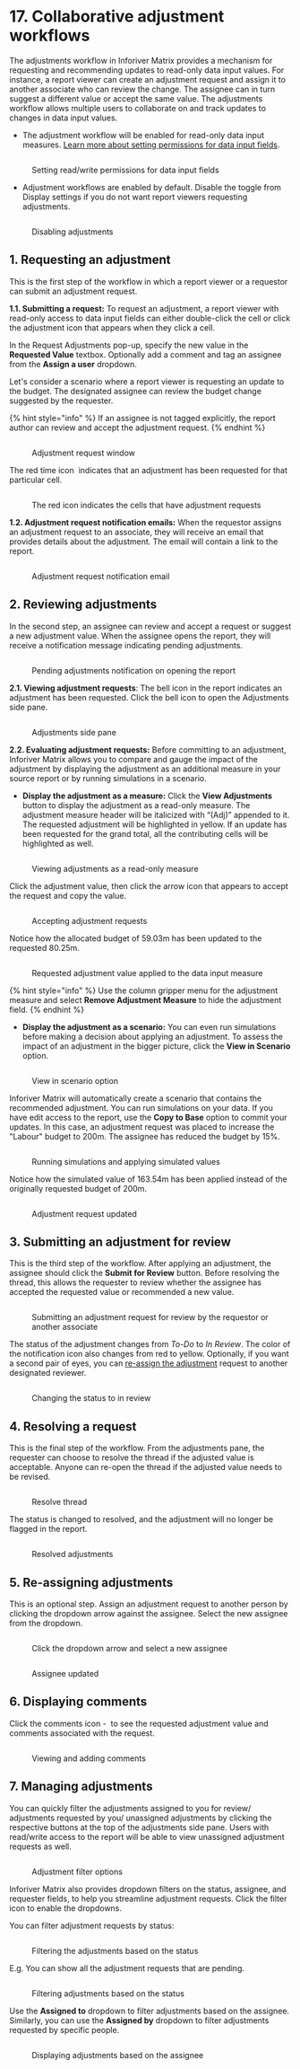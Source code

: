 # 17. Collaborative adjustment workflows

The adjustments workflow in Inforiver Matrix provides a mechanism for requesting and recommending updates to read-only data input values. For instance, a report viewer can create an adjustment request and assign it to another associate who can review the change. The assignee can in turn suggest a different value or accept the same value. The adjustments workflow allows multiple users to collaborate on and track updates to changes in data input values.&#x20;

* The adjustment workflow will be enabled for read-only data input measures. [Learn more about setting permissions for data input fields](4.-adding-business-logic-and-formulae/manage-inserted-rows-and-columns-1.md#id-2.1.-data-input-access).

<figure><img src="../.gitbook/assets/image (1383).png" alt=""><figcaption><p>Setting read/write permissions for data input fields</p></figcaption></figure>

* Adjustment workflows are enabled by default. Disable the toggle from Display settings if you do not want report viewers requesting adjustments.

<figure><img src="../.gitbook/assets/image (1384).png" alt=""><figcaption><p>Disabling adjustments</p></figcaption></figure>

## 1. Requesting an adjustment

This is the first step of the workflow in which a report viewer or a requestor can submit an adjustment request.&#x20;

**1.1. Submitting a request:** To request an adjustment, a report viewer with read-only access to data input fields can either double-click the cell or click the adjustment icon that appears when they click a cell.&#x20;

In the Request Adjustments pop-up, specify the new value in the **Requested Value** textbox. Optionally add a comment and tag an assignee from the **Assign a user** dropdown.&#x20;

Let's consider a scenario where a report viewer is requesting an update to the budget. The designated assignee can review the budget change suggested by the requester.

{% hint style="info" %}
If an assignee is not tagged explicitly, the report author can review and accept the adjustment request.
{% endhint %}

<figure><img src="../.gitbook/assets/image (1385).png" alt=""><figcaption><p>Adjustment request window</p></figcaption></figure>

The red time icon <img src="../.gitbook/assets/image (11) (1) (1) (1).png" alt="" data-size="line"> indicates that an adjustment has been requested for that particular cell.

<figure><img src="../.gitbook/assets/image (4) (15).png" alt=""><figcaption><p>The red icon indicates the cells that have adjustment requests</p></figcaption></figure>

**1.2. Adjustment request notification emails:** When the requestor assigns an adjustment request to an associate, they will receive an email that provides details about the adjustment. The email will contain a link to the report.



<figure><img src="../.gitbook/assets/image (1386).png" alt=""><figcaption><p>Adjustment request notification email</p></figcaption></figure>

## 2. Reviewing adjustments

In the second step, an assignee can review and accept a request or suggest a new adjustment value. When the assignee opens the report, they will receive a notification message indicating pending adjustments.&#x20;

<figure><img src="../.gitbook/assets/image (4) (1).png" alt=""><figcaption><p>Pending adjustments notification on opening the report</p></figcaption></figure>

**2.1. Viewing adjustment requests**: The bell icon in the report indicates an adjustment has been requested. Click the bell icon to open the Adjustments side pane.&#x20;

<figure><img src="../.gitbook/assets/image (1) (1) (1) (1) (1).png" alt=""><figcaption><p>Adjustments side pane</p></figcaption></figure>

**2.2. Evaluating adjustment requests:** Before committing to an adjustment, Inforiver Matrix allows you to compare and gauge the impact of the adjustment by displaying the adjustment as an additional measure in your source report or by running simulations in a scenario.

* **Display the adjustment as a measure:** Click the **View Adjustments** button to display the adjustment as a read-only measure. The adjustment measure header will be italicized with “(Adj)” appended to it. The requested adjustment will be highlighted in yellow. If an update has been requested for the grand total, all the contributing cells will be highlighted as well.

<figure><img src="../.gitbook/assets/image (1387).png" alt=""><figcaption><p>Viewing adjustments as a read-only measure</p></figcaption></figure>

Click the adjustment value, then click the arrow icon that appears to accept the request and copy the value.

<figure><img src="../.gitbook/assets/image (1388).png" alt=""><figcaption><p>Accepting adjustment requests</p></figcaption></figure>

Notice how the allocated budget of 59.03m has been updated to the requested 80.25m.

<figure><img src="../.gitbook/assets/image (1389).png" alt=""><figcaption><p>Requested adjustment value applied to the data input measure</p></figcaption></figure>

{% hint style="info" %}
Use the column gripper menu for the adjustment measure and select **Remove Adjustment Measure** to hide the adjustment field.
{% endhint %}

* **Display the adjustment as a scenario:** You can even run simulations before making a decision about applying an adjustment. To assess the impact of an adjustment in the bigger picture, click the **View in Scenario** option.&#x20;

<figure><img src="../.gitbook/assets/image (1) (1) (1) (1).png" alt=""><figcaption><p>View in scenario option</p></figcaption></figure>

Inforiver Matrix will automatically create a scenario that contains the recommended adjustment. You can run simulations on your data. If you have edit access to the report, use the **Copy to Base** option to commit your updates. In this case, an adjustment request was placed to increase the "Labour" budget to 200m. The assignee has reduced the budget by 15%.

<figure><img src="../.gitbook/assets/image (2) (1) (1) (1).png" alt=""><figcaption><p>Running simulations and applying simulated values </p></figcaption></figure>

Notice how the simulated value of 163.54m has been applied instead of the originally requested budget of 200m.

<figure><img src="../.gitbook/assets/image (3) (1).png" alt=""><figcaption><p>Adjustment request updated</p></figcaption></figure>

## **3. Submitting an adjustment for review**

This is the third step of the workflow. After applying an adjustment, the assignee should click the **Submit for Review** button. Before resolving the thread, this allows the requester to review whether the assignee has accepted the requested value or recommended a new value.

<figure><img src="../.gitbook/assets/image (1390).png" alt=""><figcaption><p>Submitting an adjustment request for review by the requestor or another associate</p></figcaption></figure>

The status of the adjustment changes from _To-Do_ to _In Review_. The color of the notification icon also changes from red to yellow. Optionally, if you want a second pair of eyes, you can [re-assign the adjustment](17.-collaborative-adjustment-workflows.md#id-5.-re-assigning-adjustments) request to another designated reviewer.&#x20;

<figure><img src="../.gitbook/assets/image (1391).png" alt=""><figcaption><p>Changing the status to in review</p></figcaption></figure>

## **4. Resolving a request**

This is the final step of the workflow. From the adjustments pane, the requester can choose to resolve the thread if the adjusted value is acceptable.  Anyone can re-open the thread if the adjusted value needs to be revised.

<figure><img src="../.gitbook/assets/image.png" alt=""><figcaption><p>Resolve thread</p></figcaption></figure>

The status is changed to resolved, and the adjustment will no longer be flagged in the report.

<figure><img src="../.gitbook/assets/image (1).png" alt=""><figcaption><p>Resolved adjustments</p></figcaption></figure>

## **5. Re-assigning adjustments**

This is an optional step. Assign an adjustment request to another person by clicking the dropdown arrow against the assignee. Select the new assignee from the dropdown.

<div><figure><img src="../.gitbook/assets/image (2) (1) (1) (1) (1).png" alt=""><figcaption><p>Click the dropdown arrow and select a new assignee</p></figcaption></figure> <figure><img src="../.gitbook/assets/2025-04-17_14h51_10.png" alt=""><figcaption><p>Assignee updated</p></figcaption></figure></div>

## **6. Displaying comments**

Click the comments icon - <img src="../.gitbook/assets/image (3) (1) (1) (1) (1) (1) (1) (1) (1) (1) (1) (1) (1) (1) (1) (1) (1) (1) (1) (1) (1) (1) (1) (1) (1) (1) (1) (1) (1) (1) (1).png" alt="" data-size="line"> to see the requested adjustment value and comments associated with the request.

<figure><img src="../.gitbook/assets/image (3) (1) (1).png" alt=""><figcaption><p>Viewing and adding comments</p></figcaption></figure>

## 7. Managing adjustments

You can quickly filter the adjustments assigned to you for review/ adjustments requested by you/ unassigned adjustments by clicking the respective buttons at the top of the adjustments side pane. Users with read/write access to the report will be able to view unassigned adjustment requests as well.

<figure><img src="../.gitbook/assets/image (2) (1).png" alt=""><figcaption><p>Adjustment filter options</p></figcaption></figure>

Inforiver Matrix also provides dropdown filters on the status, assignee, and requester fields, to help you streamline adjustment requests. Click the filter icon <img src="../.gitbook/assets/image (1134) (1).png" alt="" data-size="line">to enable the dropdowns.

You can filter adjustment requests by status:

<figure><img src="../.gitbook/assets/image (1) (1) (1).png" alt=""><figcaption><p>Filtering the adjustments based on the status</p></figcaption></figure>

E.g. You can show all the adjustment requests that are pending.

<figure><img src="../.gitbook/assets/image (2) (1) (1).png" alt=""><figcaption><p>Filtering adjustments based on the status</p></figcaption></figure>

Use the **Assigned to** dropdown to filter adjustments based on the assignee. Similarly, you can use the **Assigned by** dropdown to filter adjustments requested by specific people.

<figure><img src="../.gitbook/assets/image (3).png" alt=""><figcaption><p>Displaying adjustments based on the assignee</p></figcaption></figure>
